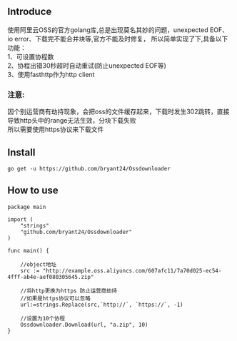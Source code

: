 ## Introduce
使用阿里云OSS的官方golang库,总是出现莫名其妙的问题，unexpected EOF、io error、下载完不能合并块等,官方不能及时修复，
所以简单实现了下,具备以下功能：  <br />
1、可设置协程数  <br />
2、协程出错30秒超时自动重试(防止unexpected EOF等)  <br />
3、使用fasthttp作为http client

### 注意:<br />
因个别运营商有劫持现象，会把oss的文件缓存起来，下载时发生302跳转，直接导致http头中的range无法生效，分块下载失败  <br />
所以需要使用https协议来下载文件


## Install
```
go get -u https://github.com/bryant24/Ossdownloader
```

## How to use
```
package main

import (
	"strings"
	"github.com/bryant24/Ossdownloader"
)

func main() {

	//object地址
	src := "http://example.oss.aliyuncs.com/607afc11/7a70d025-ec54-4fff-ab4e-aef080305645.zip"

	//将http更换为https 防止运营商劫持
	//如果是https协议可以忽略
	url:=strings.Replace(src,`http://`, `https://`, -1)

    //设置为10个协程
	Ossdownloader.Download(url, "a.zip", 10)
}

```
